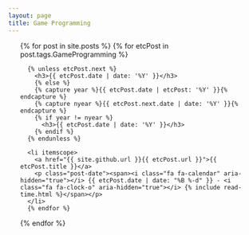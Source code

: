 ```yaml
---
layout: page
title: Game Programming
---
```


<ul class="posts">
  {% for post in site.posts %}
    {% for etcPost in post.tags.GameProgramming %}

      {% unless etcPost.next %}
        <h3>{{ etcPost.date | date: '%Y' }}</h3>
        {% else %}
        {% capture year %}{{ etcPost.date | etcPost: '%Y' }}{% endcapture %}
        {% capture nyear %}{{ etcPost.next.date | date: '%Y' }}{% endcapture %}
        {% if year != nyear %}
          <h3>{{ etcPost.date | date: '%Y' }}</h3>
        {% endif %}
      {% endunless %}

      <li itemscope>
        <a href="{{ site.github.url }}{{ etcPost.url }}">{{ etcPost.title }}</a>
        <p class="post-date"><span><i class="fa fa-calendar" aria-hidden="true"></i> {{ etcPost.date | date: "%B %-d" }} - <i class="fa fa-clock-o" aria-hidden="true"></i> {% include read-time.html %}</span></p>
      </li>
      {% endfor %}
  {% endfor %}
</ul>
